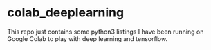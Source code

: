 # colab_deeplearning

This repo just contains some python3 listings I have been running on Google Colab to play with deep learning and tensorflow.
